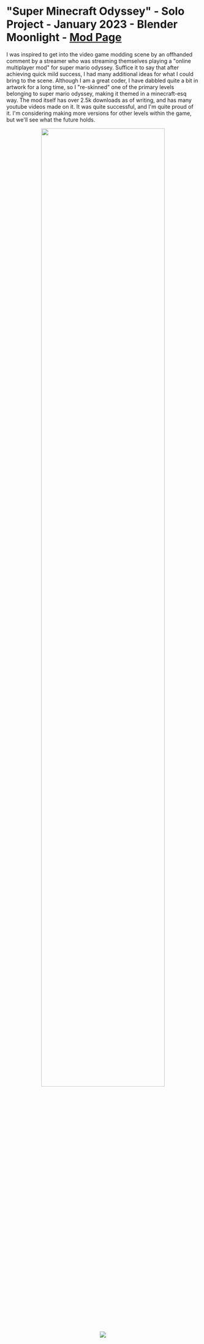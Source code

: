 # "Super Minecraft Odyssey" - Solo Project - January 2023 - Blender Moonlight - [Mod Page](https://gamebanana.com/mods/403565)
<p>
I was inspired to get into the video game modding scene by an offhanded comment by a streamer who was streaming themselves playing a "online multiplayer mod" for super mario odyssey. Suffice it to say that
after achieving quick mild success, I had many additional ideas for what I could bring to the scene. Although I am a great coder, I have dabbled quite a bit in artwork for a long time, so I "re-skinned" one of
the primary levels belonging to super mario odyssey, making it themed in a minecraft-esq way. The mod itself has over 2.5k downloads as of writing, and has many youtube videos made on it. It was quite successful,
and I'm quite proud of it. I'm considering making more versions for other levels within the game, but we'll see what the future holds.
</p>
<p align="center" width="100%">
    <img width="80%" src="">
</p>
<p align="center" width="100%">
    <a href="https://gamebanana.com/mods/403565">
        <img src="https://gamebanana.com/mods/embeddables/403565?type=medium"/>
    </a>
</p>